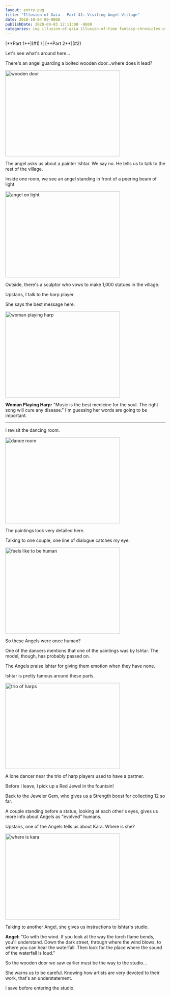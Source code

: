 ```yaml
---
layout: entry.pug
title: "Illusion of Gaia - Part 41: Visiting Angel Village"
date: 2018-10-04 09-0800
publishDate: 2020-09-03 12:11:00 -0800
categories: iog illusion-of-gaia illusion-of-time fantasy-chronicles-of-gaia gaia-gensoki quintet-enix playthroughs
---
```


<p class="entry-partination" markdown="1">[**Part 1**](#1) \| [**Part 2**](#2)</p>

<a name="1"></a>

Let's see what's around here...

There's an angel guarding a bolted wooden door...where does it lead?

<img src="https://i.imgur.com/YBb492d.png" alt="wooden door" width="360" height="270" id="liveblog" />

The angel asks us about a painter Ishtar. We say no. He tells us to talk to the rest of the village.

Inside one room, we see an angel standing in front of a peering beam of light.

<img src="https://i.imgur.com/xUeJuCG.png" alt="angel on light" width="360" height="270" id="liveblog" />

Outside, there's a sculptor who vows to make 1,000 statues in the village.

Upstairs, I talk to the harp player.

She says the best message here.

<img src="https://i.imgur.com/2kcxc5r.png" alt="woman playing harp" width="360" height="270" id="liveblog" />

**Woman Playing Harp:** "Music is the best medicine for the soul. The right song will cure any disease." I'm guessing her words are going to be important.

<a name="2"></a>

---

I revisit the dancing room.

<img src="https://i.imgur.com/uxOi7H7.png" alt="dance room" width="360" height="270" id="liveblog" />

The paintings look very detailed here.

Talking to one couple, one line of dialogue catches my eye.

<img src="https://i.imgur.com/gVRGs5E.png" alt="feels like to be human" width="360" height="270" id="liveblog" />

So these Angels were once human?

One of the dancers mentions that one of the paintings was by Ishtar. The model, though, has probably passed on.

The Angels praise Ishtar for giving them emotion when they have none.

Ishtar is pretty famous around these parts.

<img src="https://i.imgur.com/ZSDZT3h.png" alt="trio of harps" width="360" height="270" id="liveblog" />

A lone dancer near the trio of harp players used to have a partner.

Before I leave, I pick up a Red Jewel in the fountain!

Back to the Jeweler Gem, who gives us a Strength boost for collecting 12 so far.

A couple standing before a statue, looking at each other's eyes, gives us more info about Angels as "evolved" humans.

Upstairs, one of the Angels tells us about Kara. Where is she?

<img src="https://i.imgur.com/a5TviGK.png" alt="where is kara" width="360" height="270" id="liveblog" />

Talking to another Angel, she gives us instructions to Ishtar's studio.

**Angel:** "Go with the wind. If you look at the way the torch flame bends, you'll understand. Down the dark street, through where the wind blows, to where you can hear the waterfall. Then look for the place where the sound of the waterfall is loud."

So the wooden door we saw earlier must be the way to the studio...

She warns us to be careful. Knowing how artists are very devoted to their work, that's an understatement.

I save before entering the studio.